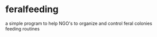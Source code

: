 # feralfeeding
a simple program to help NGO's to organize and control feral colonies feeding routines
